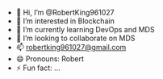 - 👋 Hi, I’m @RobertKing961027
- 👀 I’m interested in Blockchain
- 🌱 I’m currently learning DevOps and MDS
- 💞️ I’m looking to collaborate on MDS
- 📫 robertking961027@gmail.com
- 😄 Pronouns: Robert
- ⚡ Fun fact: ...

<!---
RobertKing961027/RobertKing961027 is a ✨ special ✨ repository because its `README.md` (this file) appears on your GitHub profile.
You can click the Preview link to take a look at your changes.
--->
